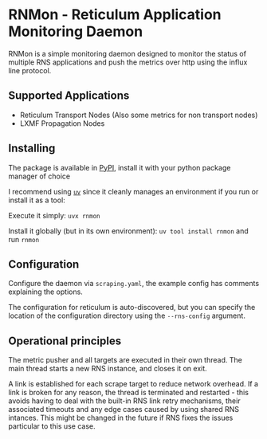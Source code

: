 # RNMon - Reticulum Application Monitoring Daemon

RNMon is a simple monitoring daemon designed to monitor the status of multiple RNS applications and push the metrics over http using the influx line protocol.

## Supported Applications

* Reticulum Transport Nodes (Also some metrics for non transport nodes)
* LXMF Propagation Nodes

## Installing

The package is available in [PyPI](https://pypi.org/project/rnmon/), install it with your python package manager of choice

I recommend using [`uv`](https://docs.astral.sh/uv/) since it cleanly manages an environment if you run or install it as a tool:

Execute it simply: `uvx rnmon`

Install it globally (but in its own environment): `uv tool install rnmon` and run `rnmon`

## Configuration

Configure the daemon via `scraping.yaml`, the example config has comments explaining the options.

The configuration for reticulum is auto-discovered, but you can specify the location of the configuration directory using the `--rns-config` argument.

## Operational principles

The metric pusher and all targets are executed in their own thread. The main thread starts a new RNS instance, and closes it on exit.

A link is established for each scrape target to reduce network overhead. If a link is broken for any reason, the thread is terminated and restarted - this avoids having to deal with the built-in RNS link retry mechanisms, their associated timeouts and any edge cases caused by using shared RNS intances. This might be changed in the future if RNS fixes the issues particular to this use case.
